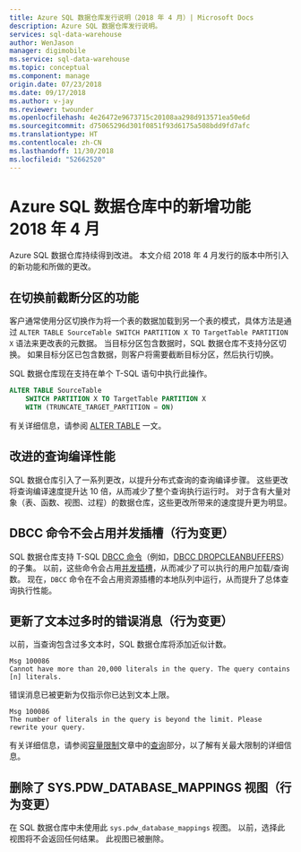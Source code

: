 ```yaml
---
title: Azure SQL 数据仓库发行说明（2018 年 4 月）| Microsoft Docs
description: Azure SQL 数据仓库发行说明。
services: sql-data-warehouse
author: WenJason
manager: digimobile
ms.service: sql-data-warehouse
ms.topic: conceptual
ms.component: manage
origin.date: 07/23/2018
ms.date: 09/17/2018
ms.author: v-jay
ms.reviewer: twounder
ms.openlocfilehash: 4e26472e9673715c20108aa298d913571ea50e6d
ms.sourcegitcommit: d75065296d301f0851f93d6175a508bdd9fd7afc
ms.translationtype: HT
ms.contentlocale: zh-CN
ms.lasthandoff: 11/30/2018
ms.locfileid: "52662520"
---
```

# <a name="whats-new-in-azure-sql-data-warehouse-april-2018"></a>Azure SQL 数据仓库中的新增功能 2018 年 4 月
Azure SQL 数据仓库持续得到改进。 本文介绍 2018 年 4 月发行的版本中所引入的新功能和所做的更改。

## <a name="ability-to-truncate-a-partition-before-a-switch"></a>在切换前截断分区的功能
客户通常使用分区切换作为将一个表的数据加载到另一个表的模式，具体方法是通过 `ALTER TABLE SourceTable SWITCH PARTITION X TO TargetTable PARTITION X` 语法来更改表的元数据。 当目标分区包含数据时，SQL 数据仓库不支持分区切换。 如果目标分区已包含数据，则客户将需要截断目标分区，然后执行切换。

SQL 数据仓库现在支持在单个 T-SQL 语句中执行此操作。

```sql
ALTER TABLE SourceTable 
    SWITCH PARTITION X TO TargetTable PARTITION X
    WITH (TRUNCATE_TARGET_PARTITION = ON)
```
有关详细信息，请参阅 [ALTER TABLE](https://docs.microsoft.com/sql/t-sql/statements/alter-table-transact-sql) 一文。

## <a name="improved-query-compilation-performance"></a>改进的查询编译性能
SQL 数据仓库引入了一系列更改，以提升分布式查询的查询编译步骤。 这些更改将查询编译速度提升达 10 倍，从而减少了整个查询执行运行时。 对于含有大量对象（表、函数、视图、过程）的数据仓库，这些更改所带来的速度提升更为明显。

## <a name="dbcc-commands-do-not-consume-concurrency-slots-behavior-change"></a>DBCC 命令不会占用并发插槽（行为变更）
SQL 数据仓库支持 T-SQL [DBCC 命令](https://docs.microsoft.com/sql/t-sql/database-console-commands/dbcc-transact-sql)（例如，[DBCC DROPCLEANBUFFERS](https://docs.microsoft.com/sql/t-sql/database-console-commands/dbcc-dropcleanbuffers-transact-sql)）的子集。 以前，这些命令会占用[并发插槽](/sql-data-warehouse/resource-classes-for-workload-management#concurrency-slots)，从而减少了可以执行的用户加载/查询数。 现在，`DBCC` 命令在不会占用资源插槽的本地队列中运行，从而提升了总体查询执行性能。

## <a name="updated-error-message-for-excessive-literals-behavior-change"></a>更新了文本过多时的错误消息（行为变更）
以前，当查询包含过多文本时，SQL 数据仓库将添加近似计数。
```
Msg 100086
Cannot have more than 20,000 literals in the query. The query contains [n] literals.
```

错误消息已被更新为仅指示你已达到文本上限。
```
Msg 100086
The number of literals in the query is beyond the limit. Please rewrite your query.
```

有关详细信息，请参阅[容量限制](/sql-data-warehouse/sql-data-warehouse-service-capacity-limits)文章中的[查询](/sql-data-warehouse/sql-data-warehouse-service-capacity-limits#queries)部分，以了解有关最大限制的详细信息。

## <a name="removed-the-syspdwdatabasemappings-view-behavior-change"></a>删除了 SYS.PDW_DATABASE_MAPPINGS 视图（行为变更）
在 SQL 数据仓库中未使用此 `sys.pdw_database_mappings` 视图。 以前，选择此视图将不会返回任何结果。 此视图已被删除。 